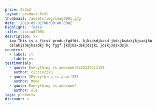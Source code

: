```yaml
---
price: 253w2
layout: product.html
thumbnail: /assets/img/image001.jpg
date: '2018-05-01T00:00:00.000Z'
highlight: 'false'
title: ciccio82093
description: >-
  iou This is a first producfgdfdt. kjksdsdjkasd jkdsjksdakjkjsadjkù
  dslakjsdajksadkj hg fggf jkdjkskdskjdsjki jdskjsdjkdsjk
country:
  - label: it
  - label: es
testimonials:
  - quote: Everything is awesome!?222233211124
    author: ciccio22kp
  - quote: 2Everything is poor!255
    author: Mom!
  - quote: Everything is awesome!
    author: olè
tags: products
discount: e
---
```


